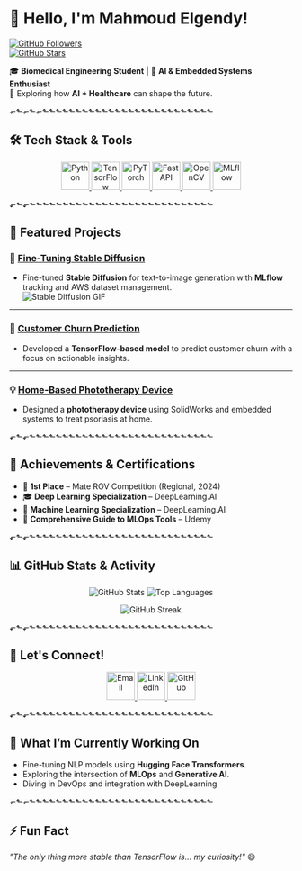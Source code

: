 # 👋 Hello, I'm Mahmoud Elgendy!  
[![GitHub Followers](https://img.shields.io/github/followers/rklorD456?style=social)](https://github.com/rklorD456)  
[![GitHub Stars](https://img.shields.io/github/stars/rklorD456?style=social)](https://github.com/rklorD456?tab=repositories)  

🎓 **Biomedical Engineering Student** | 🧠 **AI & Embedded Systems Enthusiast**  
🔬 Exploring how **AI + Healthcare** can shape the future.  

⬐⬑⬐⬑⬐⬑⬑⬑⬑⬑⬑⬑⬑⬑⬑⬑⬑⬑⬑⬑⬑⬑⬑⬑⬑⬑⬑⬑⬑⬑⬑

## 🛠️ Tech Stack & Tools  

<p align="center">
  <a href="https://www.python.org/">
    <img src="https://cdn.jsdelivr.net/gh/devicons/devicon/icons/python/python-original.svg" title="Python" width="50" height="50"/>
  </a>
  <a href="https://www.tensorflow.org/">
    <img src="https://cdn.jsdelivr.net/gh/devicons/devicon/icons/tensorflow/tensorflow-original.svg" title="TensorFlow" width="50" height="50"/>
  </a>
  <a href="https://pytorch.org/">
    <img src="https://cdn.jsdelivr.net/gh/devicons/devicon/icons/pytorch/pytorch-original.svg" title="PyTorch" width="50" height="50"/>
  </a>
  <a href="https://fastapi.tiangolo.com/">
    <img src="https://cdn.jsdelivr.net/gh/devicons/devicon/icons/fastapi/fastapi-original.svg" title="FastAPI" width="50" height="50"/>
  </a>
  <a href="https://opencv.org/">
    <img src="https://cdn.jsdelivr.net/gh/devicons/devicon/icons/opencv/opencv-original.svg" title="OpenCV" width="50" height="50"/>
  </a>
  <a href="https://mlflow.org/">
    <img src="https://raw.githubusercontent.com/dataline-io/dataline-icons/main/mlflow.png" title="MLflow" width="50" height="50"/>
  </a>
</p>

⬐⬑⬐⬑⬑⬑⬑⬑⬑⬑⬑⬑⬑⬑⬑⬑⬑⬑⬑⬑⬑⬑⬑⬑⬑⬑⬑⬑⬑⬑⬑

## 🚀 Featured Projects  

### 🌌 [Fine-Tuning Stable Diffusion](https://github.com/rklorD456/stable-diffusion-project)  
- Fine-tuned **Stable Diffusion** for text-to-image generation with **MLflow** tracking and AWS dataset management.  
![Stable Diffusion GIF](https://media.giphy.com/media/JIX9t2j0ZTN9S/giphy.gif)

---

### 🧮 [Customer Churn Prediction](https://github.com/rklorD456/customer-churn-prediction)  
- Developed a **TensorFlow-based model** to predict customer churn with a focus on actionable insights.

---

### 💡 [Home-Based Phototherapy Device](https://github.com/rklorD456/phototherapy-device)  
- Designed a **phototherapy device** using SolidWorks and embedded systems to treat psoriasis at home.

⬐⬑⬐⬑⬑⬑⬑⬑⬑⬑⬑⬑⬑⬑⬑⬑⬑⬑⬑⬑⬑⬑⬑⬑⬑⬑⬑⬑⬑⬑⬑

## 🏅 Achievements & Certifications  
- 🥇 **1st Place** – Mate ROV Competition (Regional, 2024)  
- 🎓 **Deep Learning Specialization** – DeepLearning.AI  
- 📜 **Machine Learning Specialization** – DeepLearning.AI  
- 🔧 **Comprehensive Guide to MLOps Tools** – Udemy  

⬐⬑⬐⬑⬑⬑⬑⬑⬑⬑⬑⬑⬑⬑⬑⬑⬑⬑⬑⬑⬑⬑⬑⬑⬑⬑⬑⬑⬑⬑⬑

## 📊 GitHub Stats & Activity  
<p align="center">
  <img src="https://github-readme-stats.vercel.app/api?username=rklorD456&show_icons=true&theme=gruvbox&hide_border=true" alt="GitHub Stats" />
  <img src="https://github-readme-stats.vercel.app/api/top-langs/?username=rklorD456&layout=compact&theme=gruvbox&hide_border=true" alt="Top Languages" />
</p>

<p align="center">
  <img src="https://streak-stats.demolab.com/?user=rklorD456&theme=gruvbox&hide_border=true" alt="GitHub Streak" />
</p>

⬐⬑⬐⬑⬑⬑⬑⬑⬑⬑⬑⬑⬑⬑⬑⬑⬑⬑⬑⬑⬑⬑⬑⬑⬑⬑⬑⬑⬑⬑⬑

## 🤝 Let's Connect!  
<p align="center">
  <a href="mailto:mahmdelegndy@gmail.com">
    <img src="https://img.icons8.com/ios-filled/50/EA4335/gmail--v1.png" title="Email" width="50" height="50" />
  </a>
  <a href="https://www.linkedin.com/in/mahmoud-elgendy-1252a3240/">
    <img src="https://img.icons8.com/ios-filled/50/0077B5/linkedin.png" title="LinkedIn" width="50" height="50" />
  </a>
  <a href="https://github.com/rklorD456">
    <img src="https://img.icons8.com/ios-filled/50/FFFFFF/github.png" title="GitHub" width="50" height="50" />
  </a>
</p>

⬐⬑⬐⬑⬑⬑⬑⬑⬑⬑⬑⬑⬑⬑⬑⬑⬑⬑⬑⬑⬑⬑⬑⬑⬑⬑⬑⬑⬑⬑⬑

## 📅 What I’m Currently Working On  
- Fine-tuning NLP models using **Hugging Face Transformers**.  
- Exploring the intersection of **MLOps** and **Generative AI**.  
- Diving in DevOps and integration with DeepLearning


⬐⬑⬐⬑⬑⬑⬑⬑⬑⬑⬑⬑⬑⬑⬑⬑⬑⬑⬑⬑⬑⬑⬑⬑⬑⬑⬑⬑⬑⬑⬑

## ⚡ Fun Fact  
*"The only thing more stable than TensorFlow is... my curiosity!"* 😄
